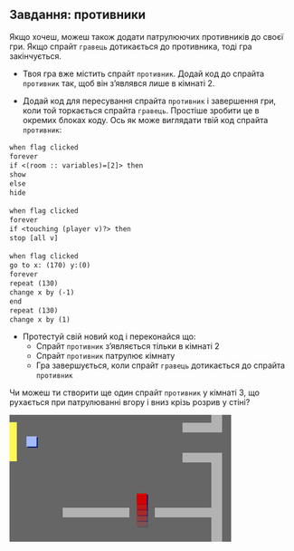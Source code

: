 ## Завдання: противники

Якщо хочеш, можеш також додати патрулюючих противників до своєї гри. Якщо спрайт `гравець` дотикається до противника, тоді гра закінчується.

+ Твоя гра вже містить спрайт `противник`. Додай код до спрайта `противник` так, щоб він з’являвся лише в кімнаті 2.

+ Додай код для пересування спрайта `противник` і завершення гри, коли той торкається спрайта `гравець`. Простіше зробити це в окремих блоках коду. Ось як може виглядати твій код спрайта `противник`:

```blocks3
when flag clicked
forever
if <(room :: variables)=[2]> then
show
else
hide

when flag clicked
forever
if <touching (player v)?> then
stop [all v]

when flag clicked
go to x: (170) y:(0)
forever
repeat (130)
change x by (-1)
end
repeat (130)
change x by (1)
```

+ Протестуй свій новий код і переконайся що: 
    + Спрайт `противник` з’являється тільки в кімнаті 2
    + Спрайт `противник` патрулює кімнату
    + Гра завершується, коли спрайт `гравець` дотикається до спрайта `противник`

Чи можеш ти створити ще один спрайт `противник` у кімнаті 3, що рухається при патрулюванні вгору і вниз крізь розрив у стіні?

![знімок екрана](images/world-enemy2.png)